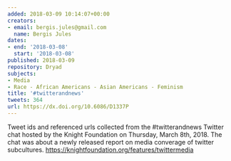```yaml
---
added: 2018-03-09 10:14:07+00:00
creators:
- email: bergis.jules@gmail.com
  name: Bergis Jules
dates:
- end: '2018-03-08'
  start: '2018-03-08'
published: 2018-03-09
repository: Dryad
subjects:
- Media
- Race - African Americans - Asian Americans - Feminism
title: '#twitterandnews'
tweets: 364
url: https://dx.doi.org/10.6086/D1337P
---
```


Tweet ids and referenced urls collected from the #twitterandnews Twitter chat hosted by the Knight Foundation on Thursday, March 8th, 2018. The chat was about a newly released report on media converage of twitter subcultures. https://knightfoundation.org/features/twittermedia
